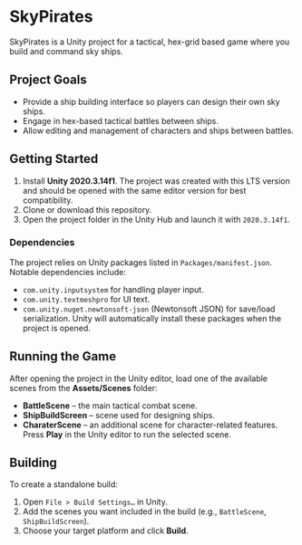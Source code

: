 # SkyPirates

SkyPirates is a Unity project for a tactical, hex-grid based game where you build and command sky ships.

## Project Goals
- Provide a ship building interface so players can design their own sky ships.
- Engage in hex-based tactical battles between ships.
- Allow editing and management of characters and ships between battles.

## Getting Started
1. Install **Unity 2020.3.14f1**. The project was created with this LTS version and should be opened with the same editor version for best compatibility.
2. Clone or download this repository.
3. Open the project folder in the Unity Hub and launch it with `2020.3.14f1`.

### Dependencies
The project relies on Unity packages listed in `Packages/manifest.json`. Notable dependencies include:
- `com.unity.inputsystem` for handling player input.
- `com.unity.textmeshpro` for UI text.
- `com.unity.nuget.newtonsoft-json` (Newtonsoft JSON) for save/load serialization.
Unity will automatically install these packages when the project is opened.

## Running the Game
After opening the project in the Unity editor, load one of the available scenes from the **Assets/Scenes** folder:
- **BattleScene** – the main tactical combat scene.
- **ShipBuildScreen** – scene used for designing ships.
- **CharaterScene** – an additional scene for character-related features.
Press **Play** in the Unity editor to run the selected scene.

## Building
To create a standalone build:
1. Open `File > Build Settings…` in Unity.
2. Add the scenes you want included in the build (e.g., `BattleScene`, `ShipBuildScreen`).
3. Choose your target platform and click **Build**.

